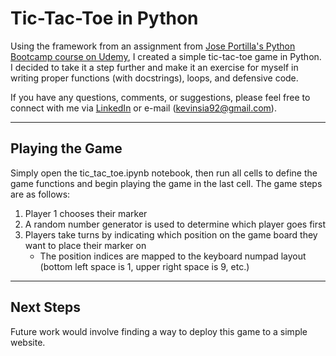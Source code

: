 # **Tic-Tac-Toe in Python**

Using the framework from an assignment from [Jose Portilla's Python Bootcamp course on Udemy](https://www.udemy.com/course/complete-python-bootcamp/), I created a simple tic-tac-toe game in Python.  I decided to take it a step further and make it an exercise for myself in writing proper functions (with docstrings), loops, and defensive code.

If you have any questions, comments, or suggestions, please feel free to connect with me via [LinkedIn](https://www.linkedin.com/in/kevin-sia) or e-mail (kevinsia92@gmail.com).

---

## **Playing the Game**

Simply open the tic_tac_toe.ipynb notebook, then run all cells to define the game functions and begin playing the game in the last cell.  The game steps are as follows:

1. Player 1 chooses their marker
2. A random number generator is used to determine which player goes first
3. Players take turns by indicating which position on the game board they want to place their marker on
	- The position indices are mapped to the keyboard numpad layout (bottom left space is 1, upper right space is 9, etc.)

---

## **Next Steps**

Future work would involve finding a way to deploy this game to a simple website.